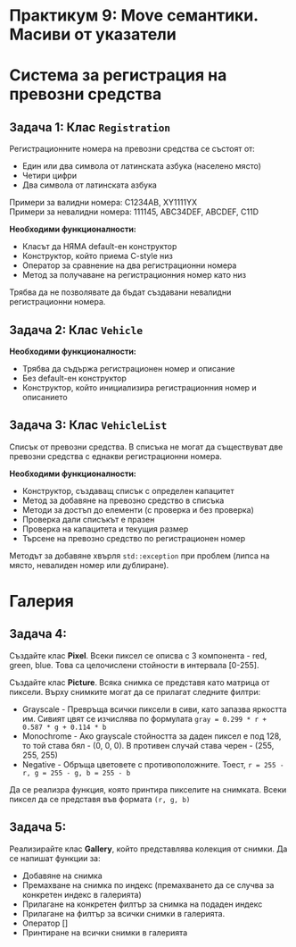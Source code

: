 # Практикум 9: Move семантики. Масиви от указатели

# Система за регистрация на превозни средства

## Задача 1: Клас `Registration`

Регистрационните номера на превозни средства се състоят от:
- Един или два символа от латинската азбука (населено място)
- Четири цифри
- Два символа от латинската азбука

Примери за валидни номера: C1234AB, XY1111YX  
Примери за невалидни номера: 111145, ABC34DEF, ABCDEF, C11D

**Необходими функционалности:**
- Класът да НЯМА default-ен конструктор
- Конструктор, който приема C-style низ
- Оператор за сравнение на два регистрационни номера
- Метод за получаване на регистрационния номер като низ

Трябва да не позволявате да бъдат създавани невалидни регистрационни номера.

## Задача 2: Клас `Vehicle`

**Необходими функционалности:**
- Трябва да съдържа регистрационен номер и описание
- Без default-ен конструктор
- Конструктор, който инициализира регистрационния номер и описанието

## Задача 3: Клас `VehicleList`

Списък от превозни средства. В списъка не могат да съществуват две превозни средства с еднакви регистрационни номера.

**Необходими функционалности:**
- Конструктор, създаващ списък с определен капацитет
- Метод за добавяне на превозно средство в списъка
- Методи за достъп до елементи (с проверка и без проверка)
- Проверка дали списъкът е празен
- Проверка на капацитета и текущия размер
- Търсене на превозно средство по регистрационен номер

Методът за добавяне хвърля `std::exception` при проблем (липса на място, невалиден номер или дублиране).

# Галерия 

## Задача 4:
Създайте клас **Pixel**. Всеки пиксел се описва с 3 компонента - red, green, blue. Това са целочислени стойности в интервала [0-255].

Създайте клас **Picture**. Всяка снимка се представя като матрица от пиксели. Върху снимките могат да се прилагат следните филтри:
- Grayscale - Превръща всички пиксели в сиви, като запазва яркостта им. Сивият цвят се изчислява по формулата ```gray = 0.299 * r + 0.587 * g + 0.114 * b```
- Monochrome - Ако grayscale стойността за даден пиксел е под 128, то той става бял - (0, 0, 0). В противен случай става черен - (255, 255, 255)
- Negative - Обръща цветовете с противоположните. Тоест, ```r = 255 - r, g = 255 - g, b = 255 - b```

Да се реализра функция, която принтира пикселите на снимката. Всеки пиксел да се представя във формата ```(r, g, b)```

## Задача 5:
Реализирайте клас **Gallery**, който представлява колекция от снимки. Да се напишат функции за: 
- Добавяне на снимка
- Премахване на снимка по индекс (премахването да се случва за конкретен индекс в галерията)
- Прилагане на конкретен филтър за снимка на подаден индекс
- Прилагане на филтър за всички снимки в галерията.
- Оператор []
- Принтиране на всички снимки в галерията
